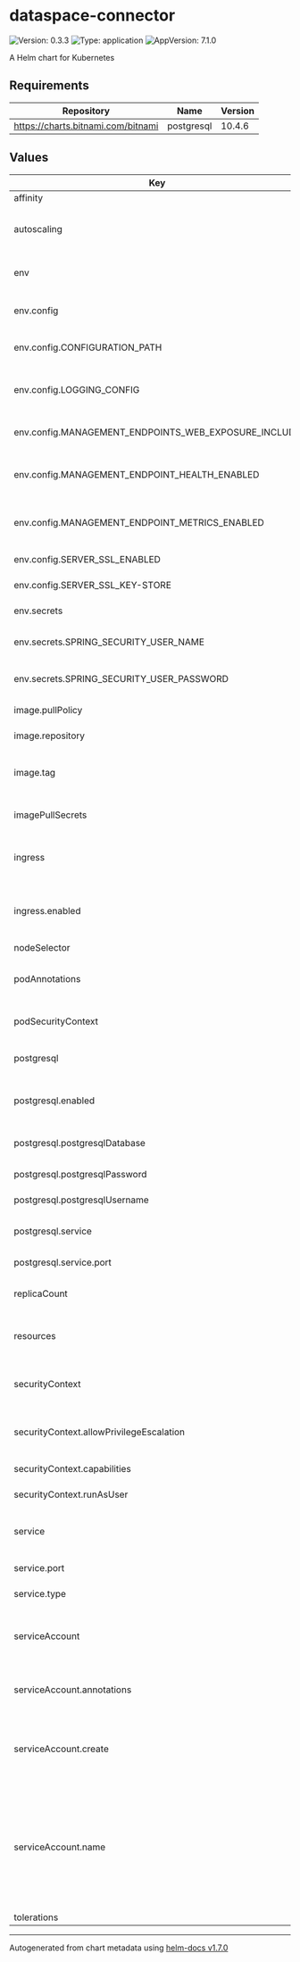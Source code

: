 # dataspace-connector

![Version: 0.3.3](https://img.shields.io/badge/Version-0.3.3-informational?style=flat-square) ![Type: application](https://img.shields.io/badge/Type-application-informational?style=flat-square) ![AppVersion: 7.1.0](https://img.shields.io/badge/AppVersion-7.1.0-informational?style=flat-square)

A Helm chart for Kubernetes

## Requirements

| Repository | Name | Version |
|------------|------|---------|
| https://charts.bitnami.com/bitnami | postgresql | 10.4.6 |

## Values

| Key | Type | Default | Description |
|-----|------|---------|-------------|
| affinity | object | `{}` |  |
| autoscaling | object | `{"enabled":false,"maxReplicas":100,"minReplicas":1,"targetCPUUtilizationPercentage":80}` | Connector horizontal autoscaling settings |
| env | object | `{"config":{"CONFIGURATION_PATH":"/etc/dataspace-connector/config.json","LOGGING_CONFIG":"file:///etc/dataspace-connector/log4j2.xml","MANAGEMENT_ENDPOINTS_WEB_EXPOSURE_INCLUDE":"metrics,health","MANAGEMENT_ENDPOINT_HEALTH_ENABLED":"true","MANAGEMENT_ENDPOINT_METRICS_ENABLED":"true","SERVER_SSL_ENABLED":"false","SERVER_SSL_KEY-STORE":"/var/run/certs/keystore.p12"},"flyway":{"SPRING_FLYWAY_BASELINE-ON-MIGRATE":"false","SPRING_FLYWAY_BASELINE-VERSION":"7.0.0","SPRING_FLYWAY_ENABLED":"false","SPRING_JPA_HIBERNATE_DDL-AUTO":"update"},"secrets":{"SPRING_SECURITY_USER_NAME":"admin","SPRING_SECURITY_USER_PASSWORD":"password"}}` | Connector properties |
| env.config | object | `{"CONFIGURATION_PATH":"/etc/dataspace-connector/config.json","LOGGING_CONFIG":"file:///etc/dataspace-connector/log4j2.xml","MANAGEMENT_ENDPOINTS_WEB_EXPOSURE_INCLUDE":"metrics,health","MANAGEMENT_ENDPOINT_HEALTH_ENABLED":"true","MANAGEMENT_ENDPOINT_METRICS_ENABLED":"true","SERVER_SSL_ENABLED":"false","SERVER_SSL_KEY-STORE":"/var/run/certs/keystore.p12"}` | Connector environment variables |
| env.config.CONFIGURATION_PATH | string | `"/etc/dataspace-connector/config.json"` | Path to the connector configuration |
| env.config.LOGGING_CONFIG | string | `"file:///etc/dataspace-connector/log4j2.xml"` | Connector logging configuration location |
| env.config.MANAGEMENT_ENDPOINTS_WEB_EXPOSURE_INCLUDE | string | `"metrics,health"` | Actuactor endpoints to expose |
| env.config.MANAGEMENT_ENDPOINT_HEALTH_ENABLED | string | `"true"` | Whether to enable health actuactor |
| env.config.MANAGEMENT_ENDPOINT_METRICS_ENABLED | string | `"true"` | Whether to enable metrics actuactor |
| env.config.SERVER_SSL_ENABLED | string | `"false"` | Whether TLS is enabled |
| env.config.SERVER_SSL_KEY-STORE | string | `"/var/run/certs/keystore.p12"` | SSL keystore location |
| env.secrets | object | `{"SPRING_SECURITY_USER_NAME":"admin","SPRING_SECURITY_USER_PASSWORD":"password"}` | Connector secrets |
| env.secrets.SPRING_SECURITY_USER_NAME | string | `"admin"` | Connector admin username |
| env.secrets.SPRING_SECURITY_USER_PASSWORD | string | `"password"` | Connector admin password |
| image.pullPolicy | string | `"Always"` | Image pull policy |
| image.repository | string | `"ghcr.io/international-data-spaces-association/dataspace-connector"` | Connector image name |
| image.tag | string | `""` | Connector version without the "v" |
| imagePullSecrets | list | `[]` | Secrets for pulling images |
| ingress | object | `{"annotations":null,"className":"","enabled":false,"hosts":[{"host":"localhost","paths":[{"path":"/","pathType":"Prefix"}]}],"tls":[{"hosts":["localhost"],"secretName":"testsecret-tls"}]}` | Connector kubernetes ingress settings |
| ingress.enabled | bool | `false` | Whether to enable ingress for the connector |
| nodeSelector | object | `{}` |  |
| podAnnotations | object | `{"seccomp.security.alpha.kubernetes.io/pod":"runtime/default"}` | Annotation for the deployed pods |
| podSecurityContext | object | `{}` | Security context for the pods |
| postgresql | object | `{"enabled":true,"postgresqlDatabase":"test","postgresqlPassword":"username","postgresqlUsername":"password","service":{"port":"5432"}}` | Persistent database properties |
| postgresql.enabled | bool | `true` | Whether to use a postgresql backend |
| postgresql.postgresqlDatabase | string | `"test"` | Postgresql database name |
| postgresql.postgresqlPassword | string | `"username"` | Postgresql password |
| postgresql.postgresqlUsername | string | `"password"` | Postgresql username |
| postgresql.service | object | `{"port":"5432"}` | Kubernetes postgresql service |
| postgresql.service.port | string | `"5432"` | Postgresql service port |
| replicaCount | int | `1` | Number of connector instances |
| resources | object | `{"limits":{"cpu":"8","memory":"4Gi"},"requests":{"cpu":"250m","memory":"1Gi"}}` | Connector kubernetes resource settings |
| securityContext | object | `{"allowPrivilegeEscalation":false,"capabilities":{"drop":["ALL"]},"runAsUser":65532}` | Security context applied to the pods |
| securityContext.allowPrivilegeEscalation | bool | `false` | Whether to allow privilege escalations |
| securityContext.capabilities | object | `{"drop":["ALL"]}` | Capabilities of the pods |
| securityContext.runAsUser | int | `65532` | User running the pods |
| service | object | `{"port":80,"type":"ClusterIP"}` | Kubernetes connector service settings |
| service.port | int | `80` | Connector service port |
| service.type | string | `"ClusterIP"` | Connector service type |
| serviceAccount | object | `{"annotations":{},"create":true,"name":null}` | Kubernetes service account for the connector |
| serviceAccount.annotations | object | `{}` | Annotations to add to the service account |
| serviceAccount.create | bool | `true` | Specifies whether a service account should be created |
| serviceAccount.name | string | `nil` | The name of the service account to use. If not set and create is true, a name is generated using the fullname template |
| tolerations | list | `[]` |  |

----------------------------------------------
Autogenerated from chart metadata using [helm-docs v1.7.0](https://github.com/norwoodj/helm-docs/releases/v1.7.0)
